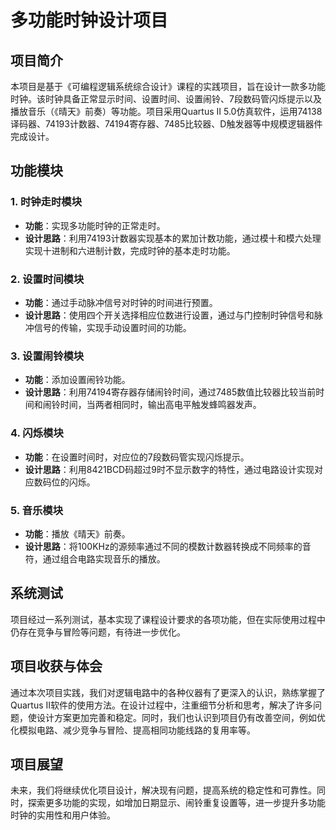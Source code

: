 # 多功能时钟设计项目

## 项目简介
本项目是基于《可编程逻辑系统综合设计》课程的实践项目，旨在设计一款多功能时钟。该时钟具备正常显示时间、设置时间、设置闹铃、7段数码管闪烁提示以及播放音乐（《晴天》前奏）等功能。项目采用Quartus II 5.0仿真软件，运用74138译码器、74193计数器、74194寄存器、7485比较器、D触发器等中规模逻辑器件完成设计。

## 功能模块

### 1. 时钟走时模块
- **功能**：实现多功能时钟的正常走时。
- **设计思路**：利用74193计数器实现基本的累加计数功能，通过模十和模六处理实现十进制和六进制计数，完成时钟的基本走时功能。

### 2. 设置时间模块
- **功能**：通过手动脉冲信号对时钟的时间进行预置。
- **设计思路**：使用四个开关选择相应位数进行设置，通过与门控制时钟信号和脉冲信号的传输，实现手动设置时间的功能。

### 3. 设置闹铃模块
- **功能**：添加设置闹铃功能。
- **设计思路**：利用74194寄存器存储闹铃时间，通过7485数值比较器比较当前时间和闹铃时间，当两者相同时，输出高电平触发蜂鸣器发声。

### 4. 闪烁模块
- **功能**：在设置时间时，对应位的7段数码管实现闪烁提示。
- **设计思路**：利用8421BCD码超过9时不显示数字的特性，通过电路设计实现对应数码位的闪烁。

### 5. 音乐模块
- **功能**：播放《晴天》前奏。
- **设计思路**：将100KHz的源频率通过不同的模数计数器转换成不同频率的音符，通过组合电路实现音乐的播放。

## 系统测试
项目经过一系列测试，基本实现了课程设计要求的各项功能，但在实际使用过程中仍存在竞争与冒险等问题，有待进一步优化。

## 项目收获与体会
通过本次项目实践，我们对逻辑电路中的各种仪器有了更深入的认识，熟练掌握了Quartus II软件的使用方法。在设计过程中，注重细节分析和思考，解决了许多问题，使设计方案更加完善和稳定。同时，我们也认识到项目仍有改善空间，例如优化模拟电路、减少竞争与冒险、提高相同功能线路的复用率等。


## 项目展望
未来，我们将继续优化项目设计，解决现有问题，提高系统的稳定性和可靠性。同时，探索更多功能的实现，如增加日期显示、闹铃重复设置等，进一步提升多功能时钟的实用性和用户体验。
